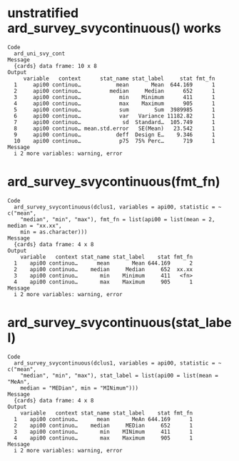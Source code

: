 # unstratified ard_survey_svycontinuous() works

    Code
      ard_uni_svy_cont
    Message
      {cards} data frame: 10 x 8
    Output
         variable   context      stat_name stat_label     stat fmt_fn
      1     api00 continuo…           mean       Mean  644.169      1
      2     api00 continuo…         median     Median      652      1
      3     api00 continuo…            min    Minimum      411      1
      4     api00 continuo…            max    Maximum      905      1
      5     api00 continuo…            sum        Sum  3989985      1
      6     api00 continuo…            var   Variance 11182.82      1
      7     api00 continuo…             sd  Standard…  105.749      1
      8     api00 continuo… mean.std.error   SE(Mean)   23.542      1
      9     api00 continuo…           deff  Design E…    9.346      1
      10    api00 continuo…            p75  75% Perc…      719      1
    Message
      i 2 more variables: warning, error

# ard_survey_svycontinuous(fmt_fn)

    Code
      ard_survey_svycontinuous(dclus1, variables = api00, statistic = ~ c("mean",
        "median", "min", "max"), fmt_fn = list(api00 = list(mean = 2, median = "xx.xx",
        min = as.character)))
    Message
      {cards} data frame: 4 x 8
    Output
        variable   context stat_name stat_label    stat fmt_fn
      1    api00 continuo…      mean       Mean 644.169      2
      2    api00 continuo…    median     Median     652  xx.xx
      3    api00 continuo…       min    Minimum     411   <fn>
      4    api00 continuo…       max    Maximum     905      1
    Message
      i 2 more variables: warning, error

# ard_survey_svycontinuous(stat_label)

    Code
      ard_survey_svycontinuous(dclus1, variables = api00, statistic = ~ c("mean",
        "median", "min", "max"), stat_label = list(api00 = list(mean = "MeAn",
        median = "MEDian", min = "MINimum")))
    Message
      {cards} data frame: 4 x 8
    Output
        variable   context stat_name stat_label    stat fmt_fn
      1    api00 continuo…      mean       MeAn 644.169      1
      2    api00 continuo…    median     MEDian     652      1
      3    api00 continuo…       min    MINimum     411      1
      4    api00 continuo…       max    Maximum     905      1
    Message
      i 2 more variables: warning, error

